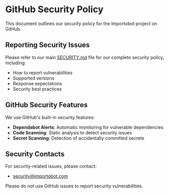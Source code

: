 # GitHub Security Policy

This document outlines our security policy for the Importobot project on GitHub.

## Reporting Security Issues

Please refer to our main [SECURITY.md](../../SECURITY.md) file for our complete security policy, including:

- How to report vulnerabilities
- Supported versions
- Response expectations
- Security best practices

## GitHub Security Features

We use GitHub's built-in security features:

- **Dependabot Alerts**: Automatic monitoring for vulnerable dependencies
- **Code Scanning**: Static analysis to detect security issues
- **Secret Scanning**: Detection of accidentally committed secrets

## Security Contacts

For security-related issues, please contact:
- security@importobot.com

Please do not use GitHub issues to report security vulnerabilities.